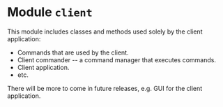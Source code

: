 # Module `client`

This module includes classes and methods used solely by the client application:

* Commands that are used by the client.
* Client commander -- a command manager that executes commands.
* Client application.
* etc.

There will be more to come in future releases, e.g. GUI for the client application.